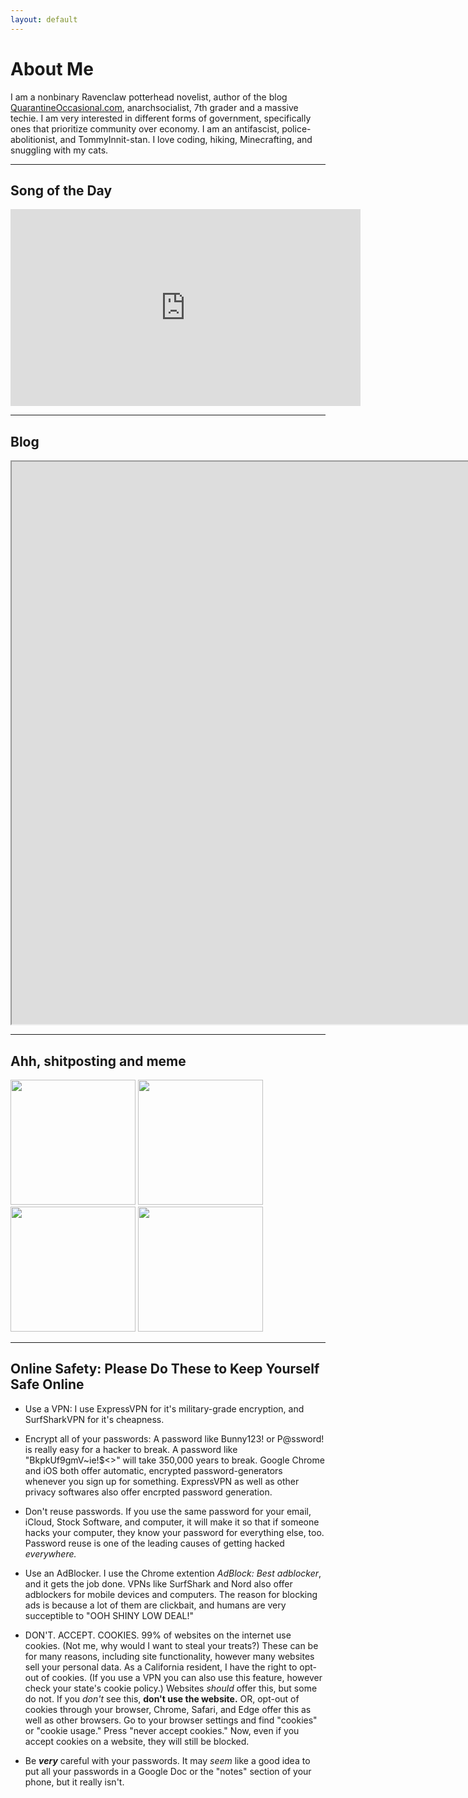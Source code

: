 ```yaml
---
layout: default
---
```


# About Me

I am a nonbinary Ravenclaw potterhead novelist, author of the blog [QuarantineOccasional.com](https://www.quarantineoccasional.com/), anarchsocialist, 7th grader and a massive techie. I am very interested in different forms of government, specifically ones that prioritize community over economy. I am an antifascist, police-abolitionist, and TommyInnit-stan. I love coding, hiking, Minecrafting, and snuggling with my cats.

* * *

## Song of the Day

<iframe width="560" height="315" src="https://www.youtube-nocookie.com/embed/KEI4qSrkPAs" frameborder="0" allow="accelerometer; autoplay; clipboard-write; encrypted-media; gyroscope; picture-in-picture" allowfullscreen>Your browser does not support iFrames</iframe>

* * *

## Blog
<iframe src="https://quarantineoccasional.com" height="900px" width="1800px">Your browser does not support iFrames</iframe>

* * *

## Ahh, shitposting and meme
<img src="https://github.com/bluegreen1713/bluegreen1713.github.io/blob/main/ey%20im%20respecting%20trans%20people%20here.JPG?raw=true" width="200px">
<img src="https://github.com/bluegreen1713/bluegreen1713.github.io/blob/main/ace%20aro%20meme%20(1).png?raw=true" width="200px">
<img src="https://github.com/bluegreen1713/bluegreen1713.github.io/blob/main/pooh_transphobia_meme.jpeg?raw=true" width="200px">
<img src="https://github.com/bluegreen1713/bluegreen1713.github.io/blob/main/Hermione%20Meme%20JK%20Transphobia%20(1).jpeg?raw=true" width="200px">

* * *

## Online Safety: Please Do These to Keep Yourself Safe Online
* Use a VPN: I use ExpressVPN for it's military-grade encryption, and SurfSharkVPN for it's cheapness.

* Encrypt all of your passwords: A password like Bunny123! or P@ssword! is really easy for a hacker to break. A password like "BkpkUf9gmV~ie!$<>" will take 350,000 years to break. Google Chrome and iOS both offer automatic, encrypted password-generators whenever you sign up for something. ExpressVPN as well as other privacy softwares also offer encrpted password generation.

* Don't reuse passwords. If you use the same password for your email, iCloud, Stock Software, and computer, it will make it so that if someone hacks your computer, they know your password for everything else, too. Password reuse is one of the leading causes of getting hacked _everywhere._

* Use an AdBlocker. I use the Chrome extention _AdBlock: Best adblocker_, and it gets the job done. VPNs like SurfShark and Nord also offer adblockers for mobile devices and computers. The reason for blocking ads is because a lot of them are clickbait, and humans are very succeptible to "OOH SHINY LOW DEAL!"

* DON'T. ACCEPT. COOKIES. 99% of websites on the internet use cookies. (Not me, why would I want to steal your treats?) These can be for many reasons, including site functionality, however many websites sell your personal data. As a California resident, I have the right to opt-out of cookies. (If you use a VPN you can also use this feature, however check your state's cookie policy.) Websites _should_ offer this, but some do not. If you _don't_ see this, **don't use the website.** OR, opt-out of cookies through your browser, Chrome, Safari, and Edge offer this as well as other browsers. Go to your browser settings and find "cookies" or "cookie usage." Press "never accept cookies." Now, even if you accept cookies on a website, they will still be blocked.

* Be **_very_** careful with your passwords. It may _seem_ like a good idea to put all your passwords in a Google Doc or the "notes" section of your phone, but it really isn't.

